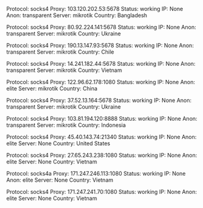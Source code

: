 Protocol: socks4
Proxy: 103.120.202.53:5678
Status: working
IP: None
Anon: transparent
Server: mikrotik
Country: Bangladesh

Protocol: socks4
Proxy: 80.92.224.141:5678
Status: working
IP: None
Anon: transparent
Server: mikrotik
Country: Ukraine

Protocol: socks4
Proxy: 190.13.147.93:5678
Status: working
IP: None
Anon: transparent
Server: mikrotik
Country: Chile

Protocol: socks4
Proxy: 14.241.182.44:5678
Status: working
IP: None
Anon: transparent
Server: mikrotik
Country: Vietnam

Protocol: socks4
Proxy: 122.96.62.178:1080
Status: working
IP: None
Anon: elite
Server: mikrotik
Country: China

Protocol: socks4
Proxy: 37.52.13.164:5678
Status: working
IP: None
Anon: transparent
Server: mikrotik
Country: Ukraine

Protocol: socks4
Proxy: 103.81.194.120:8888
Status: working
IP: None
Anon: transparent
Server: mikrotik
Country: Indonesia

Protocol: socks4
Proxy: 45.40.143.74:21340
Status: working
IP: None
Anon: elite
Server: None
Country: United States

Protocol: socks4
Proxy: 27.65.243.238:1080
Status: working
IP: None
Anon: elite
Server: None
Country: Vietnam

Protocol: socks4a
Proxy: 171.247.246.113:1080
Status: working
IP: None
Anon: elite
Server: None
Country: Vietnam

Protocol: socks4
Proxy: 171.247.241.70:1080
Status: working
IP: None
Anon: elite
Server: None
Country: Vietnam

